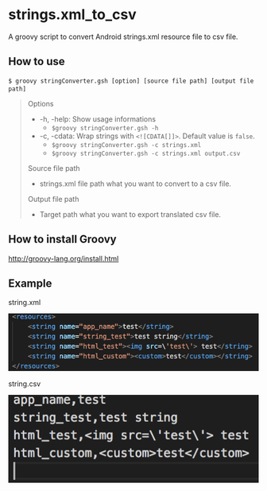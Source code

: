 # strings.xml_to_csv
A groovy script to convert Android strings.xml resource file to csv file.

How to use
----------
```
$ groovy stringConverter.gsh [option] [source file path] [output file path]
```

> Options
> * -h, -help: Show usage informations
>   - `$groovy stringConverter.gsh -h`
> * -c, -cdata: Wrap strings with `<![CDATA[]]>`. Default value is `false`.
>   - `$groovy stringConverter.gsh -c strings.xml`
>   - `$groovy stringConverter.gsh -c strings.xml output.csv`
>
> Source file path
> * strings.xml file path what you want to convert to a csv file.
>
> Output file path
> * Target path what you want to export translated csv file.

How to install Groovy
---------------------

http://groovy-lang.org/install.html

Example
-------

string.xml

![string.xml](./example_before.png)


string.csv

![string.csv](./example_after.png)


